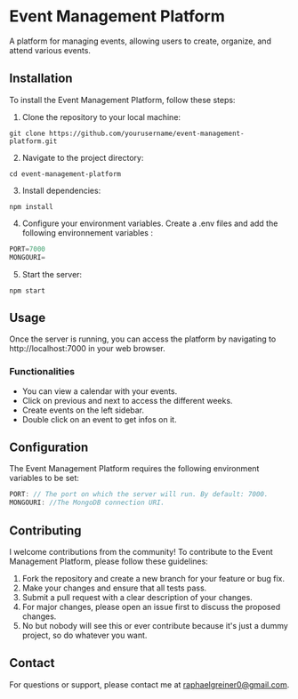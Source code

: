 # Event Management Platform
A platform for managing events, allowing users to create, organize, and attend various events.
## Installation
To install the Event Management Platform, follow these steps:

1. Clone the repository to your local machine:
```shell
git clone https://github.com/yourusername/event-management-platform.git
```

2. Navigate to the project directory:
```shell
cd event-management-platform
```

3. Install dependencies:
```shell
npm install
```

4. Configure your environment variables. Create a .env files and add the following environnement variables :
```js
PORT=7000
MONGOURI=
```

5. Start the server:
```shell
npm start
```
## Usage
Once the server is running, you can access the platform by navigating to http://localhost:7000 in your web browser.

### Functionalities
* You can view a calendar with your events.
* Click on previous and next to access the different weeks.
* Create events on the left sidebar.
* Double click on an event to get infos on it.

## Configuration
The Event Management Platform requires the following environment variables to be set:
```js
PORT: // The port on which the server will run. By default: 7000.
MONGOURI: //The MongoDB connection URI.
```

## Contributing
I welcome contributions from the community! To contribute to the Event Management Platform, please follow these guidelines:

1. Fork the repository and create a new branch for your feature or bug fix.
2. Make your changes and ensure that all tests pass.
3. Submit a pull request with a clear description of your changes.
4. For major changes, please open an issue first to discuss the proposed changes.
5. No but nobody will see this or ever contribute because it's just a dummy project, so do whatever you want.

## Contact
For questions or support, please contact me at raphaelgreiner0@gmail.com.
